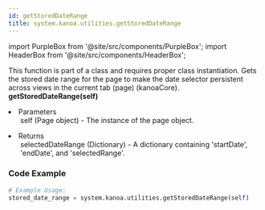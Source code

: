 ```yaml
---
id: getStoredDateRange
title: system.kanoa.utilities.getStoredDateRange
---
```


import PurpleBox from '@site/src/components/PurpleBox';
import HeaderBox from '@site/src/components/HeaderBox';

<PurpleBox>This function is part of a class and requires proper class instantiation.</PurpleBox>
<HeaderBox header="Description">Gets the stored date range for the page to make the date selector persistent across views in the current tab (page) (kanoaCore).</HeaderBox>
<HeaderBox header="Syntax">
    <b>getStoredDateRange(self)</b>
    <li>Parameters <br />
        <ul>self (Page object) - The instance of the page object.</ul>
    </li>
    <li>Returns <br />
        <ul>selectedDateRange (Dictionary) - A dictionary containing 'startDate', 'endDate', and 'selectedRange'.</ul>
    </li>
</HeaderBox>

### Code Example

```python
# Example Usage:
stored_date_range = system.kanoa.utilities.getStoredDateRange(self)

